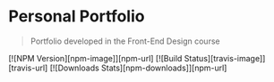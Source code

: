 # Personal Portfolio
> Portfolio developed in the Front-End Design course

[![NPM Version][npm-image]][npm-url]
[![Build Status][travis-image]][travis-url]
[![Downloads Stats][npm-downloads]][npm-url]